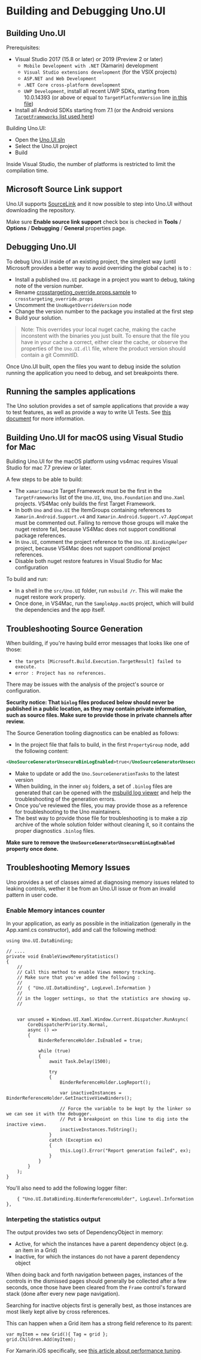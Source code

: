# Building and Debugging Uno.UI

## Building Uno.UI

Prerequisites:
- Visual Studio 2017 (15.8 or later) or 2019 (Preview 2 or later)
    - `Mobile Development with .NET` (Xamarin) development
    - `Visual Studio extensions development` (for the VSIX projects)
    - `ASP.NET and Web Development`
    - `.NET Core cross-platform development`
    - `UWP Development`, install all recent UWP SDKs, starting from 10.0.14393 (or above or equal to `TargetPlatformVersion` line [in this file](/src/Uno.CrossTargetting.props))
- Install all Android SDKs starting from 7.1 (or the Android versions [`TargetFrameworks` list used here](/src/Uno.UI.BindingHelper.Android/Uno.UI.BindingHelper.Android.csproj))

Building Uno.UI:
* Open the [Uno.UI.sln](/src/Uno.UI.sln)
* Select the Uno.UI project
* Build

Inside Visual Studio, the number of platforms is restricted to limit the compilation time.

## Microsoft Source Link support
Uno.UI supports [SourceLink](https://github.com/dotnet/sourcelink/) and it now possible to
step into Uno.UI without downloading the repository.

Make sure **Enable source link support** check box is checked in **Tools** / **Options**
/ **Debugging** / **General** properties page.

## Debugging Uno.UI

To debug Uno.UI inside of an existing project, the simplest way (until Microsoft provides a better way to avoid overriding the global cache) is to :
* Install a published `Uno.UI` package in a project you want to debug, taking note of the version number.
* Rename [crosstargeting_override.props.sample](/src/crosstargeting_override.props.sample) to `crosstargeting_override.props`
* Uncomment the `UnoNugetOverrideVersion` node
* Change the version number to the package you installed at the first step
* Build your solution.

> Note: This overrides your local nuget cache, making the cache inconstent with the binaries you just built. 
To ensure that the file you have in your cache a correct, either clear the cache, or observe the properties of the `Uno.UI.dll` file, where the
product version should contain a git CommitID.

Once Uno.UI built, open the files you want to debug inside the solution running the application you need to debug, and set breakpoints there.

## Running the samples applications

The Uno solution provides a set of sample applications that provide a way to test features, as
well as provide a way to write UI Tests. See [this document](working-with-the-samples-apps.md) for more information.

## Building Uno.UI for macOS using Visual Studio for Mac

Building Uno.UI for the macOS platform using vs4mac requires Visual Studio for mac 7.7 preview or later.

A few steps to be able to build:
- The `xamarinmac20` Target Framework must be the first in the `TargetFrameworks` list of the `Uno.UI`, `Uno`, `Uno.Foundation` and `Uno.Xaml` projects. VS4Mac only builds the first Target Framework.
- In both `Uno` and `Uno.UI` the ItemGroups containing references to `Xamarin.Android.Support.v4` and `Xamarin.Android.Support.v7.AppCompat` must be commented out.
Failing to remove those groups will make the nuget restore fail, because VS4Mac does not support conditional package references.
- In `Uno.UI`, comment the project reference to the `Uno.UI.BindingHelper` project, because VS4Mac does not support conditional project references.
- Disable both nuget restore features in Visual Studio for Mac configuration

To build and run:
- In a shell in the `src/Uno.UI` folder, run `msbuild /r`. This will make the nuget restore work properly.
- Once done, in VS4Mac, run the `SampleApp.macOS` project, which will build the dependencies and the app itself.

## Troubleshooting Source Generation

When building, if you're having build error messages that looks like one of those:

- `the targets [Microsoft.Build.Execution.TargetResult] failed to execute.`
- `error : Project has no references.`

There may be issues with the analysis of the project's source or configuration.

**Security notice: That `binlog` files produced below should never be published in a public location, as they may contain private information, such as source files. Make sure to provide those in private channels after review.**

The Source Generation tooling diagnostics can be enabled as follows:

- In the project file that fails to build, in the first `PropertyGroup` node, add the following content:
```xml
<UnoSourceGeneratorUnsecureBinLogEnabled>true</UnoSourceGeneratorUnsecureBinLogEnabled>
```
- Make to update or add the `Uno.SourceGenerationTasks` to the latest version
- When building, in the inner `obj` folders, a set of `.binlog` files are generated that can be opened with the [msbuild log viewer](http://msbuildlog.com/) and help the troubleshooting of the generation errors.
- Once you've reviewed the files, you may provide those as a reference for troubleshooting to the Uno maintainers. 
- The best way to provide those file for troubleshooting is to make a zip archive of the whole solution folder without cleaning it, so it contains the proper diagnostics `.binlog` files.

**Make sure to remove the `UnoSourceGeneratorUnsecureBinLogEnabled` property once done.**

## Troubleshooting Memory Issues 

Uno provides a set of classes aimed at diagnosing memory issues related to leaking controls, wether it be from
an Uno.UI issue or from an invalid pattern in user code.

### Enable Memory intances counter
In your application, as early as possible in the initialization (generally in the App.xaml.cs
constructor), add and call the following method:

```
using Uno.UI.DataBinding;

// ....
private void EnableViewsMemoryStatistics()
{
	//
	// Call this method to enable Views memory tracking.
	// Make sure that you've added the following :
	//
	//  { "Uno.UI.DataBinding", LogLevel.Information }
	//
	// in the logger settings, so that the statistics are showing up.
	//


	var unused = Windows.UI.Xaml.Window.Current.Dispatcher.RunAsync(
		CoreDispatcherPriority.Normal,
		async () =>
		{
			BinderReferenceHolder.IsEnabled = true;

			while (true)
			{
				await Task.Delay(1500);

				try
				{
					BinderReferenceHolder.LogReport();

					var inactiveInstances = BinderReferenceHolder.GetInactiveViewBinders();

					// Force the variable to be kept by the linker so we can see it with the debugger.
					// Put a breakpoint on this line to dig into the inactive views.
					inactiveInstances.ToString();
				}
				catch (Exception ex)
				{
					this.Log().Error("Report generation failed", ex);
				}
			}
		}
	);
}
```
You'll also need to add the following logger filter:
```
	{ "Uno.UI.DataBinding.BinderReferenceHolder", LogLevel.Information },
```

### Interpeting the statistics output

The output provides two sets of DependencyObject in memory:
- Active, for which the instances have a parent dependency object (e.g. an item in a Grid)
- Inactive, for which the instances do not have a parent dependency object

When doing back and forth navigation between pages, instances of the controls in the dismissed pages should
generally be collected after a few seconds, once those have been cleared from the `Frame` control's forward
stack (done after every new page navigation).

Searching for inactive objects first is generally best, as those instances are most likely kept alive by
cross references.

This can happen when a Grid item has a strong field reference to its parent:

```
var myItem = new Grid(){ Tag = grid };
grid.Children.Add(myItem);
```

For Xamarin.iOS specifically, see [this article about performance tuning](https://docs.microsoft.com/en-us/xamarin/ios/deploy-test/performance).
